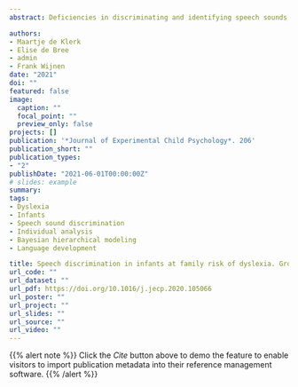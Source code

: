 ```yaml
---
abstract: Deficiencies in discriminating and identifying speech sounds have been widely attested in individuals with dyslexia as well as in young children at family risk (FR) of dyslexia. A speech perception deficit has been hypothesized to be causally related to reading and spelling difficulties. So far, however, early speech perception of FR infants has not been assessed at different ages within a single experimental design. Furthermore, a combination of group- and individual-based analyses has not been made. In this cross-sectional study, vowel discrimination of 6-, 8-, and 10-month-old Dutch FR infants and their nonrisk (no-FR) peers was assessed. Infants (N = 196) were tested on a native English /aː/–/eː/ and non-native English /ɛ/–/æ/ contrast using a hybrid visual habituation paradigm. Frequentist analyses were used to interpret group differences. Bayesian hierarchical modeling was used to classify individuals as speech sound discriminators. FR and no-FR infants discriminated the native contrast at all ages. However, individual classification of the no-FR infants suggests improved discrimination with age, but not for the FR infants. No-FR infants discriminated the non-native contrast at 6 and 10 months, but not at 8 months. FR infants did not show evidence of discriminating the contrast at any of the ages, with 0% being classified as discriminators. The group- and individual-based data are complementary and together point toward speech perception differences between the groups. The findings also indicate that conducting individual analyses on hybrid visual habituation outcomes is possible. These outcomes form a fruitful avenue for gaining more understanding of development, group differences, and prospective relationships.

authors:
- Maartje de Klerk
- Elise de Bree
- admin
- Frank Wijnen
date: "2021"
doi: ""
featured: false
image:
  caption: ""
  focal_point: ""
  preview_only: false
projects: []
publication: '*Journal of Experimental Child Psychology*. 206'
publication_short: ""
publication_types:
- "2"
publishDate: "2021-06-01T00:00:00Z"
# slides: example
summary: 
tags:
- Dyslexia
- Infants 
- Speech sound discrimination
- Individual analysis
- Bayesian hierarchical modeling
- Language development

title: Speech discrimination in infants at family risk of dyslexia. Group and individual-based analyses
url_code: ""
url_dataset: ""
url_pdf: https://doi.org/10.1016/j.jecp.2020.105066
url_poster: ""
url_project: ""
url_slides: ""
url_source: ""
url_video: ""
---
```


{{% alert note %}}
Click the *Cite* button above to demo the feature to enable visitors to import publication metadata into their reference management software.
{{% /alert %}}

<!--{{% alert note %}}
#Click the *Slides* button above to demo Academic's Markdown slides feature.
{{% /alert %}}-->

<!--Supplementary notes can be added here, including [code and math](https://sourcethemes.com/academic/docs/writing-markdown-latex/). -->
